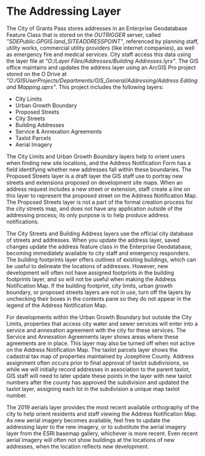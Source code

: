 # The Addressing Layer

The City of Grants Pass stores addresses in an Enterprise Geodatabase Feature Class that is stored on the *OUTRIGGER* server, called *"SDEPublic.GPGIS.land_SITEADDRESSPOINT"*, referenced by planning staff, utility works, commercial utility providers (like internet companies), as well as emergency fire and medical services.  City staff access this data using the layer file at *"O:/Layer Files/Addresses/Building Addresses.lyrx"*.  The GIS office maintains and updates the address layer using an ArcGIS Pro project stored on the O Drive at *"O:/GISUserProjects/Departments/GIS_General/Addressing/Address Editing and Mapping.aprx"*.  This project includes the following layers:

- City Limits
- Urban Growth Boundary
- Proposed Streets
- City Streets
- Building Addresses
- Service & Annexation Agreements
- Taxlot Parcels
- Aerial Imagery

The City Limits and Urban Growth Boundary layers help to orient users when finding new site locations, and the Address Notification Form has a field identifying whether new addresses fall within these boundaries.  The Proposed Streets layer is a draft layer the GIS staff use to portray new streets and extensions proposed on development site maps.  When an address request includes a new street or extension, staff create a line on this layer to represent the proposed street on the Address Notification Map.  The Proposed Streets layer is not a part of the formal creation process for the city streets map, and does not have any application outside of the addressing process; its only purpose is to help produce address notifications.

The City Streets and Building Address layers use the official city database of streets and addresses.  When you update the address layer, saved changes update the address feature class in the Enterprise Geodatabase, becoming immediately available to city staff and emergency responders. The building footprints layer offers outlines of existing buildings, which can be useful to delineate the locations of addresses.  However, new development will often not have assigned footprints in the building footprints layer, and so will not be useful when making the Address Notification Map.  If the building footprint, city limits, urban growth boundary, or proposed streets layers are not in use, turn off the layers by unchecking their boxes in the contents pane so they do not appear in the legend of the Address Notification Map.

For developments within the Urban Growth Boundary but outside the City Limits, properties that access city water and sewer services will enter into a service and annexation agreement with the city for these services.  The Service and Annexation Agreements layer shows areas where these agreements are in place.  This layer may also be turned off when not active on the Address Notification Map.  The taxlot parcels layer shows the cadastral tax map of properties maintained by Josephine County.  Address assignment often occurs prior to final approval of taxlot subdivisions, so while we will initially record addresses in association to the parent taxlot, GIS staff will need to later update these points in the layer with new taxlot numbers after the county has approved the subdivision and updated the taxlot layer, assigning each lot in the subdivision a unique map taxlot number.

The 2019 aerials layer provides the most recent available orthography of the city to help orient residents and staff viewing the Address Notification Map.  As new aerial imagery becomes available, feel free to update the addressing layer to the new imagery, or to substitute the aerial imagery layer from the ESRI basemap gallery, whichever is more recent.  Even recent aerial imagery will often not show buildings at the locations of new addresses, when the location reflects new development.
